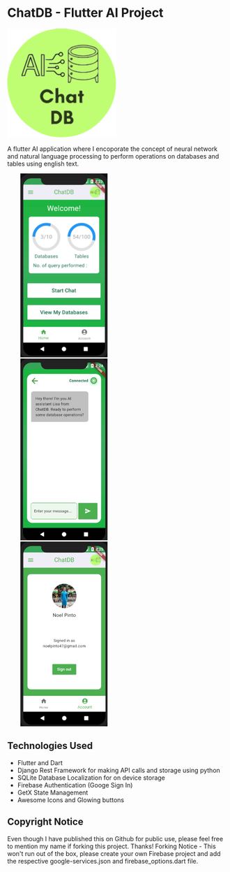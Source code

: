 # ChatDB - Flutter AI Project

<img src="https://github.com/curiouslumber/chatdb/blob/main/images/icon1.svg" width="250">

A flutter AI application where I encoporate the concept of neural network and natural language processing to perform operations on databases and tables using english text.

<img src="https://github.com/curiouslumber/ChatDB/blob/main/images/pages/page1.png" width="200" hspace="30"><img src="https://github.com/curiouslumber/ChatDB/blob/main/images/pages/page2.png" width="200" hspace="30" > <img src="https://github.com/curiouslumber/ChatDB/blob/main/images/pages/page3.png" width="200" hspace="30">

## Technologies Used
- Flutter and Dart
- Django Rest Framework for making API calls and storage using python
- SQLite Database Localization for on device storage
- Firebase Authentication (Googe Sign In)
- GetX State Management
- Awesome Icons and Glowing buttons

## Copyright Notice
Even though I have published this on Github for public use, please feel free to mention my name if forking this project. Thanks!
Forking Notice - This won't run out of the box, please create your own Firebase project and add the respective google-services.json and firebase_options.dart file.
